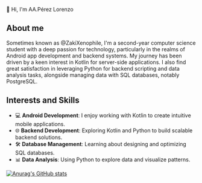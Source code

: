 👋 Hi, I'm AA.Pérez Lorenzo

## About me
Sometimes known as @ZakiXenophile, I'm a second-year computer science student with a deep passion for technology, particularly in the realms of Android app development and backend systems. My journey has been driven by a keen interest in Kotlin for server-side applications. I also find great satisfaction in leveraging Python for backend scripting and data analysis tasks, alongside managing data with SQL databases, notably PostgreSQL.

## Interests and Skills
- 💻 **Android Development**: I enjoy working with Kotlin to create intuitive mobile applications.
- 🌐 **Backend Development**: Exploring Kotlin and Python to build scalable backend solutions.
- 🛠️ **Database Management**: Learning about designing and optimizing SQL databases.
- 📊 **Data Analysis**: Using Python to explore data and visualize patterns.

[![Anurag's GitHub stats](https://github-readme-stats.vercel.app/api?username=ZakiXenophile&show_icons=true&theme=dark)](https://github.com/anuraghazra/github-readme-stats)
<!---
ZakiXenophile/ZakiXenophile is a ✨ special ✨ repository because its `README.md` (this file) appears on your GitHub profile.
You can click the Preview link to take a look at your changes.
--->
